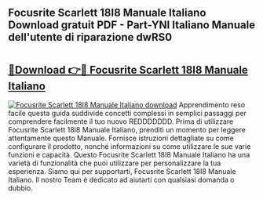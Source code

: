 ## Focusrite Scarlett 18I8 Manuale Italiano Download gratuit PDF - Part-YNI Italiano Manuale dell'utente di riparazione dwRS0

# <h2><a href="http://dfdrjjs.blite.top/?on=Focusrite+Scarlett+18I8+Manuale+Italiano">🔗Download 👉🔴 Focusrite Scarlett 18I8 Manuale Italiano</a></h2>

[![Focusrite Scarlett 18I8 Manuale Italiano download](https://i.imgur.com/lujVjoI.png)](http://dfdrjjs.blite.top/?on=Focusrite+Scarlett+18I8+Manuale+Italiano)
Apprendimento reso facile questa guida suddivide concetti complessi in semplici passaggi per comprendere facilmente il tuo nuovo REDDDDDDD. Prima di utilizzare Focusrite Scarlett 18I8 Manuale Italiano, prenditi un momento per leggere attentamente questo Manuale. Fornisce istruzioni dettagliate su come configurare il prodotto, nonché informazioni su come utilizzare le sue varie funzioni e capacità. Questo Focusrite Scarlett 18I8 Manuale Italiano ha una varietà di funzionalità che puoi utilizzare per personalizzare la tua esperienza. Siamo qui per supportarti, Focusrite Scarlett 18I8 Manuale Italiano. Il nostro Team è dedicato ad aiutarti con qualsiasi domanda o dubbio.
